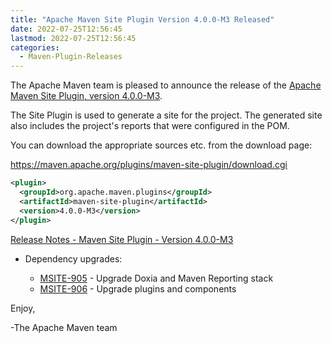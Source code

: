 ```yaml
---
title: "Apache Maven Site Plugin Version 4.0.0-M3 Released"
date: 2022-07-25T12:56:45
lastmod: 2022-07-25T12:56:45
categories:
  - Maven-Plugin-Releases
---
```

The Apache Maven team is pleased to announce the release of the 
[Apache Maven Site Plugin, version 4.0.0-M3](https://maven.apache.org/plugins/maven-site-plugin/).

The Site Plugin is used to generate a site for the project. The generated site
also includes the project's reports that were configured in the POM.

You can download the appropriate sources etc. from the download page:
 
https://maven.apache.org/plugins/maven-site-plugin/download.cgi

```xml
<plugin>
  <groupId>org.apache.maven.plugins</groupId>
  <artifactId>maven-site-plugin</artifactId>
  <version>4.0.0-M3</version>
</plugin>   
```
<!-- more -->
[Release Notes - Maven Site Plugin - Version 4.0.0-M3](https://issues.apache.org/jira/secure/ReleaseNote.jspa?projectId=12317923&version=12352119)


* Dependency upgrades:
 
  * [MSITE-905](https://issues.apache.org/jira/browse/MSITE-905) - Upgrade Doxia and Maven Reporting stack
  * [MSITE-906](https://issues.apache.org/jira/browse/MSITE-906) - Upgrade plugins and components
 
Enjoy,

-The Apache Maven team
